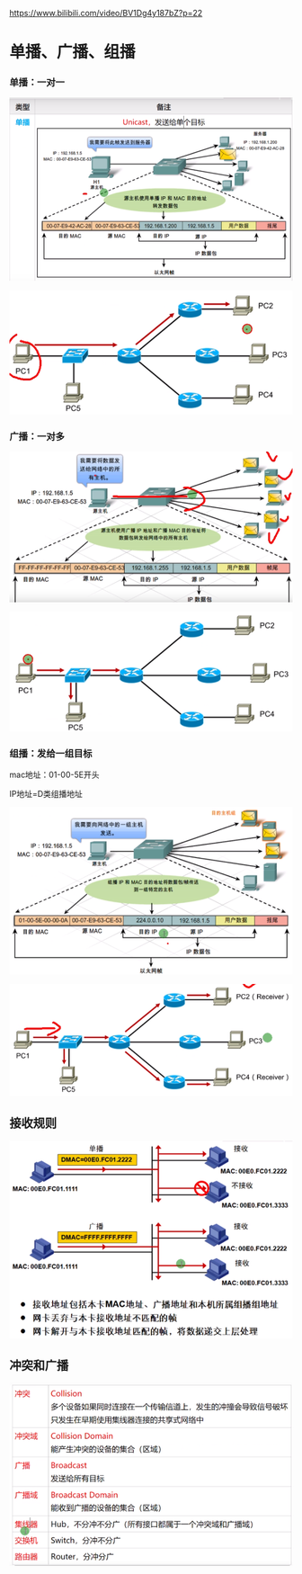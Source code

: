  https://www.bilibili.com/video/BV1Dg4y187bZ?p=22 

#  单播、广播、组播

### 单播：一对一

![1595761619110](单播，广播，组播.assets/1595761619110.png)

![1595761702925](单播，广播，组播.assets/1595761702925.png)

### 广播：一对多

![1595761838130](单播，广播，组播.assets/1595761838130.png)

![1595761849072](单播，广播，组播.assets/1595761849072.png)

### 	组播：发给一组目标

mac地址：01-00-5E开头

IP地址=D类组播地址

![1595762150146](单播，广播，组播.assets/1595762150146.png)

![1595762208287](单播，广播，组播.assets/1595762208287.png)

## 接收规则

![1595762405875](单播，广播，组播.assets/1595762405875.png)

## 冲突和广播

![1595762437027](单播，广播，组播.assets/1595762437027.png)

